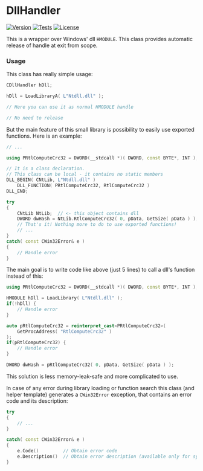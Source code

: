 # DllHandler
[![Version][]]() [![Tests][]]() [![License][]]()

[Version]:		   https://img.shields.io/badge/Version-v1.0-blue
[Tests]:		   https://img.shields.io/badge/Tests-passed-brightgreen
[License]:		   https://img.shields.io/badge/License-GNU%20GPL%20v.3-blue

This is a wrapper over Windows' dll `HMODULE`. This class provides automatic release of handle at exit from scope.

### Usage
This class has really simple usage:

```cpp
CDllHandler hDll;

hDll = LoadLibraryA( L"Ntdll.dll" );

// Here you can use it as normal HMODULE handle

// No need to release
```

But the main feature of this small library is possibility to easily use exported functions.
Here is an example:

```cpp
// ...

using PRtlComputeCrc32 = DWORD(__stdcall *)( DWORD, const BYTE*, INT );

// It is a class declaration.
// This class can be local - it contains no static members
DLL_BEGIN( CNtLib, L"Ntdll.dll" )
    DLL_FUNCTION( PRtlComputeCrc32, RtlComputeCrc32 )
DLL_END;

try
{
    CNtLib NtLib;  // <- this object contains dll
    DWORD dwHash = NtLib.RtlComputeCrc32( 0, pData, GetSize( pData ) );
    // That's it! Nothing more to do to use exported functions!
    // ...
}
catch( const CWin32Error& e )
{
    // Handle error
}
```

The main goal is to write code like above (just 5 lines) to call a dll's function instead of this:
```cpp
using PRtlComputeCrc32 = DWORD(__stdcall *)( DWORD, const BYTE*, INT );

HMODULE hDll = LoadLibrary( L"Ntdll.dll" );
if(!hDll) {
    // Handle error
}

auto pRtlComputeCrc32 = reinterpret_cast<PRtlComputeCrc32>(
    GetProcAddress( "RtlComputeCrc32" )
);
if(pRtlComputeCrc32) {
    // Handle error
}

DWORD dwHash = pRtlComputeCrc32( 0, pData, GetSize( pData ) );
```
This solution is less memory-leak-safe and more complicated to use.

In case of any error during library loading or function search this class (and helper template) generates a `CWin32Error` exception, 
that contains an error code and its description:

```cpp
try
{
    // ...
}

catch( const CWin32Error& e )
{
    e.Code()         // Obtain error code
    e.Description()  // Obtain error description (available only for system errors)
}
```

